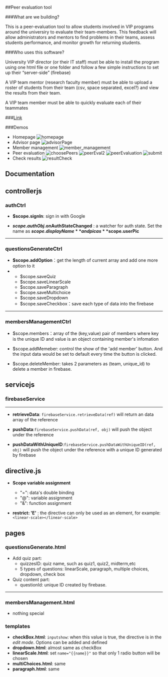 ##Peer evaluation tool

###What are we building?

This is a peer-evaluation tool to allow students involved in VIP programs around the universiry to evaluate their team-members.  This feedback will allow administrators and mentors to find problems in their teams, assess students performance, and monitor growth for returning students.

###Who uses this software?

University VIP director (or their IT staff) must be able to install the program using one html file or one folder and follow a few simple instructions to set up their “server-side” (firebase)

A VIP team mentor (research faculty member) must be able to upload a roster of students from their team (csv, space separated, excel?) and view the results from their team.

A VIP team member must be able to quickly evaluate each of their teammates

###[Link](http://vip.udel.edu/peer)


###Demos
- Homepage
![homepage](/demo/homepage.png?=250x)
- Advisor page
![advisorPage](/demo/advisorPage.png?=250x)
- Member management
![member_management](/demo/member_management.jpg?=250x)
- Peer evaluation
![choosePeers](/demo/choosePeers.png?=250x)
![peerEval2](/demo/peerEval2.png?=250x)
![peerEvaluation](/demo/peerEvaluation.png?=250x)
![submit](/demo/submit.png?=250x)
- Check results
![resultCheck](/demo/resultCheck.png?=250x)

## Documentation

## controllerjs

### authCtrl

* **$scope.signIn**: sign in with Google

* **$scope.authObj.$onAuthStateChanged** : a watcher for auth state. Set the name as **$scope.displayName** and pic as **$scope.userPic**

* * * * *

### questionsGenerateCtrl

* **$scope.addOption**：get the length of current array and add one more option to it
* * $scope.saveQuiz
  * $scope.saveLinearScale
  * $scope.saveParagraph
  * $scope.saveMultichoice
  * $scope.saveDropdown
  * $scope.saveCheckbox：save each type of data into the firebase
  

* * * * *
### membersManagementCtrl

* $scope.members：array of the (key,value) pair of members where key is the unique ID and value is an object containing member's infomation

* $scope.addMemeber: control the show of the 'add member' button. And the input data would be set to default every time the button is clicked.
* $scope.deleteMember: takes 2 parameters as (team, unique_id) to delete a member in firebase.

## servicejs


###  firebaseService

* * * * *
* **retrieveData**: `firebaseService.retrieveData(ref)` will return an data array of the reference

* **pushData**:`firebaseService.pushData(ref, obj)` will push the object under the reference

* **pushDataWithUniqueID**:`firebaseService.pushDataWithUniqueID(ref, obj)` will push the object under the reference with a unique ID generated by firebase


## directive.js
* **Scope variable assignment**
  * "=": data's double binding
  * "@": variable assignment
  * "&": function assignment

* **restrict: 'E'** : the directive can only be used as an element, for example: `<linear-scale></linear-scale>`

## pages

### questionsGenerate.html
* Add quiz part:
    *  quizzesID: quiz name, such as quiz1, quiz2, midterm,etc
    *  5 types of questions: linearScale, paragraph, multiple choices, dropdown, check box
* Quiz content part:
    * questionId: unique ID created by firebase.

* * * * *

### membersManagement.html
* nothing special

### templates
* **checkBox.html**: `inputshow`: when this value is true, the directive is in the *edit mode*. Options can be added and defined
* **dropdown.html**: almost same as checkBox
* **linearScale.html**: set `name="{{name}}"` so that only 1 radio button will be chosen
* **multiChoices.html**: same
* **paragraph.html**: same

